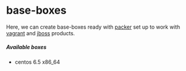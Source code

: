 base-boxes
============================
Here, we can create base-boxes ready with [packer] set up to work with [vagrant] and [jboss] products.


##### Available boxes

* centos 6.5 x86_64



[vagrant]:http://www.vagrantup.com
[packer]:http://packer.io
[jboss]:http://www.jboss.org/products
